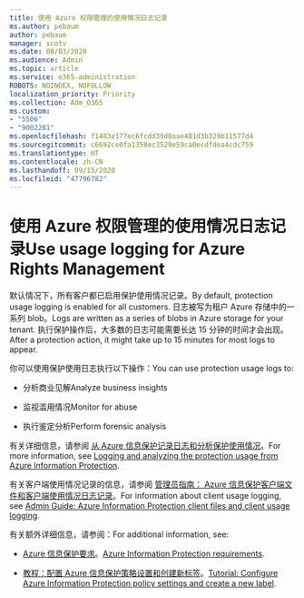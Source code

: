 ```yaml
---
title: 使用 Azure 权限管理的使用情况日志记录
ms.author: pebaum
author: pebaum
manager: scotv
ms.date: 08/03/2020
ms.audience: Admin
ms.topic: article
ms.service: o365-administration
ROBOTS: NOINDEX, NOFOLLOW
localization_priority: Priority
ms.collection: Adm_O365
ms.custom:
- "5506"
- "9002281"
ms.openlocfilehash: f1483e177ec6fcdd39d0aae481d3b329b11577d4
ms.sourcegitcommit: c6692ce0fa1358ec3529e59ca0ecdfdea4cdc759
ms.translationtype: HT
ms.contentlocale: zh-CN
ms.lasthandoff: 09/15/2020
ms.locfileid: "47796782"
---
```

# <a name="use-usage-logging-for-azure-rights-management"></a><span data-ttu-id="d9292-102">使用 Azure 权限管理的使用情况日志记录</span><span class="sxs-lookup"><span data-stu-id="d9292-102">Use usage logging for Azure Rights Management</span></span>

<span data-ttu-id="d9292-103">默认情况下，所有客户都已启用保护使用情况记录。</span><span class="sxs-lookup"><span data-stu-id="d9292-103">By default, protection usage logging is enabled for all customers.</span></span> <span data-ttu-id="d9292-104">日志被写为租户 Azure 存储中的一系列 blob。</span><span class="sxs-lookup"><span data-stu-id="d9292-104">Logs are written as a series of blobs in Azure storage for your tenant.</span></span> <span data-ttu-id="d9292-105">执行保护操作后，大多数的日志可能需要长达 15 分钟的时间才会出现。</span><span class="sxs-lookup"><span data-stu-id="d9292-105">After a protection action, it might take up to 15 minutes for most logs to appear.</span></span>

<span data-ttu-id="d9292-106">你可以使用保护使用日志执行以下操作：</span><span class="sxs-lookup"><span data-stu-id="d9292-106">You can use protection usage logs to:</span></span>

- <span data-ttu-id="d9292-107">分析商业见解</span><span class="sxs-lookup"><span data-stu-id="d9292-107">Analyze business insights</span></span>

- <span data-ttu-id="d9292-108">监视滥用情况</span><span class="sxs-lookup"><span data-stu-id="d9292-108">Monitor for abuse</span></span>

- <span data-ttu-id="d9292-109">执行鉴定分析</span><span class="sxs-lookup"><span data-stu-id="d9292-109">Perform forensic analysis</span></span>

<span data-ttu-id="d9292-110">有关详细信息，请参阅 [从 Azure 信息保护记录日志和分析保护使用情况](https://docs.microsoft.com/azure/information-protection/log-analyze-usage)。</span><span class="sxs-lookup"><span data-stu-id="d9292-110">For more information, see [Logging and analyzing the protection usage from Azure Information Protection](https://docs.microsoft.com/azure/information-protection/log-analyze-usage).</span></span>

<span data-ttu-id="d9292-111">有关客户端使用情况记录的信息，请参阅 [管理员指南： Azure 信息保护客户端文件和客户端使用情况日志记录](https://docs.microsoft.com/azure/information-protection/rms-client/client-admin-guide-files-and-logging)。</span><span class="sxs-lookup"><span data-stu-id="d9292-111">For information about client usage logging, see [Admin Guide: Azure Information Protection client files and client usage logging](https://docs.microsoft.com/azure/information-protection/rms-client/client-admin-guide-files-and-logging).</span></span>

<span data-ttu-id="d9292-112">有关额外详细信息，请参阅：</span><span class="sxs-lookup"><span data-stu-id="d9292-112">For additional information, see:</span></span>

- <span data-ttu-id="d9292-113">[Azure 信息保护要求](https://docs.microsoft.com/azure/information-protection/get-started/requirements)。</span><span class="sxs-lookup"><span data-stu-id="d9292-113">[Azure Information Protection requirements](https://docs.microsoft.com/azure/information-protection/get-started/requirements).</span></span>
    
- <span data-ttu-id="d9292-114">[教程：配置 Azure 信息保护策略设置和创建新标签](https://docs.microsoft.com/azure/information-protection/get-started/infoprotect-quick-start-tutorial)。</span><span class="sxs-lookup"><span data-stu-id="d9292-114">[Tutorial: Configure Azure Information Protection policy settings and create a new label](https://docs.microsoft.com/azure/information-protection/get-started/infoprotect-quick-start-tutorial).</span></span>